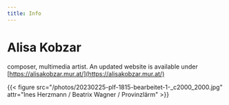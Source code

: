 ```yaml
---
title: Info
---
```


# Alisa Kobzar
composer, multimedia artist. An updated website is available under [https://alisakobzar.mur.at/](https://alisakobzar.mur.at/)

{{< figure src="/photos/20230225-plf-1815-bearbeitet-1-_c2000_2000.jpg" attr="Ines Herzmann / Beatrix Wagner / Provinzlärm" >}}


